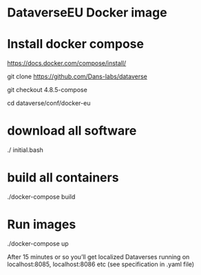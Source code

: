 DataverseEU Docker image
===============
# Install docker compose
https://docs.docker.com/compose/install/
 
git clone https://github.com/Dans-labs/dataverse

git checkout 4.8.5-compose

cd dataverse/conf/docker-eu
 
# download all software
./ initial.bash
# build all containers
./docker-compose build
# Run images
./docker-compose up
 
After 15 minutes or so you’ll get localized Dataverses running on localhost:8085, localhost:8086 etc (see specification in .yaml file)
